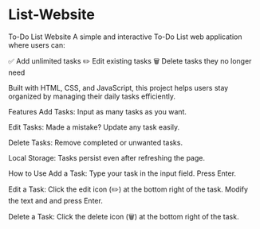 # List-Website

To-Do List Website A simple and interactive To-Do List web application where users can:

✅ Add unlimited tasks
✏️ Edit existing tasks
🗑️ Delete tasks they no longer need

Built with HTML, CSS, and JavaScript, this project helps users stay organized by managing their daily tasks efficiently.

Features Add Tasks:
Input as many tasks as you want.

Edit Tasks:
Made a mistake? Update any task easily.

Delete Tasks:
Remove completed or unwanted tasks.

Local Storage:
Tasks persist even after refreshing the page.

How to Use Add a Task:
Type your task in the input field. Press Enter.

Edit a Task:
Click the edit icon (✏️) at the bottom right of the task.
Modify the text and and press Enter.

Delete a Task:
Click the delete icon (🗑️) at the bottom right of the task.
